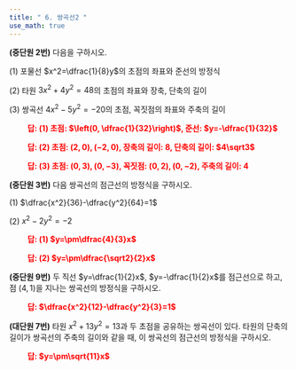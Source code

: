 ```yaml
---
title: " 6. 쌍곡선2 "
use_math: true
---
```


**(중단원 2번)** 다음을 구하시오.

(1) 포물선 $x^2=\dfrac{1}{8}y$의 초점의 좌표와 준선의 방정식

(2) 타원 $3x^2+4y^2=48$의 초점의 좌표와 장축, 단축의 길이

(3) 쌍곡선 $4x^2-5y^2=-20$의 초점, 꼭짓점의 좌표와 주축의 길이

**<span style="color: red;">$\qquad$답: (1) 초점: $\left(0, \dfrac{1}{32}\right)$, 준선: $y=-\dfrac{1}{32}$</span>**

**<span style="color: red;">$\qquad$답: (2) 초점: $(2, 0), (-2, 0)$, 장축의 길이: $8$, 단축의 길이: $4\sqrt3$</span>**

**<span style="color: red;">$\qquad$답: (3) 초점: $(0, 3), (0, -3)$, 꼭짓점: $(0, 2), (0, -2)$, 주축의 길이: $4$</span>**

**(중단원 3번)** 다음 쌍곡선의 점근선의 방정식을 구하시오.

(1) $\dfrac{x^2}{36}-\dfrac{y^2}{64}=1$

(2) $x^2-2y^2=-2$

**<span style="color: red;">$\qquad$답: (1) $y=\pm\dfrac{4}{3}x$</span>**

**<span style="color: red;">$\qquad$답: (2) $y=\pm\dfrac{\sqrt2}{2}x$</span>**

**(중단원 9번)** 두 직선 $y=\dfrac{1}{2}x$, $y=-\dfrac{1}{2}x$를 점근선으로 하고, 점 $(4, 1)$을 지나는 쌍곡선의 방정식을 구하시오.

**<span style="color: red;">$\qquad$답: $\dfrac{x^2}{12}-\dfrac{y^2}{3}=1$</span>**

**(대단원 7번)** 타원 $x^2+13y^2=13$과 두 초점을 공유하는 쌍곡선이 있다. 타원의 단축의 길이가 쌍곡선의 주축의 길이와 같을 때, 이 쌍곡선의 점근선의 방정식을 구하시오.

**<span style="color: red;">$\qquad$답: $y=\pm\sqrt{11}x$</span>**
